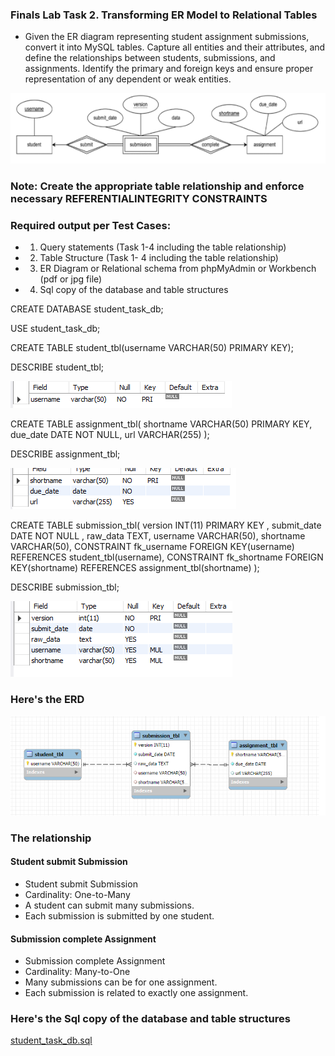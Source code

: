 ### Finals Lab Task 2. Transforming ER Model to Relational Tables

- Given the ER diagram representing student assignment submissions, convert it into MySQL
tables. Capture all entities and their attributes, and define the relationships between students,
submissions, and assignments. Identify the primary and foreign keys and ensure proper
representation of any dependent or weak entities.

![image alt](https://github.com/ReynellMiras24-103/Enterprise-Data-Management/blob/d1dcf8e2079fc8461b5cbd2f39b42895799ecce7/Final%20Lab%20Task%202/Files/ERD%20lab.png)


### Note: Create the appropriate table relationship and enforce necessary REFERENTIALINTEGRITY CONSTRAINTS

### Required output per Test Cases: 
- 1. Query statements (Task 1-4 including the table relationship)
- 2. Table Structure (Task 1- 4 including the table relationship)
- 3. ER Diagram or Relational schema from phpMyAdmin or Workbench (pdf or jpg file)
- 4. Sql copy of the database and table structures

CREATE DATABASE student_task_db;

USE student_task_db;

CREATE TABLE student_tbl(username VARCHAR(50) PRIMARY KEY);

DESCRIBE student_tbl;

![image alt](https://github.com/ReynellMiras24-103/Enterprise-Data-Management/blob/d1dcf8e2079fc8461b5cbd2f39b42895799ecce7/Final%20Lab%20Task%202/Files/describe%20students.png)

CREATE TABLE assignment_tbl(
shortname VARCHAR(50) PRIMARY KEY,
due_date DATE NOT NULL,
url VARCHAR(255) 
 );

DESCRIBE assignment_tbl;

![image alt](https://github.com/ReynellMiras24-103/Enterprise-Data-Management/blob/d1dcf8e2079fc8461b5cbd2f39b42895799ecce7/Final%20Lab%20Task%202/Files/describe%20assignment.png)

CREATE TABLE submission_tbl(
version INT(11) PRIMARY KEY  ,
submit_date DATE NOT NULL ,
raw_data TEXT,
username VARCHAR(50),
shortname VARCHAR(50),
CONSTRAINT fk_username FOREIGN KEY(username) REFERENCES student_tbl(username),
CONSTRAINT fk_shortname FOREIGN KEY(shortname) REFERENCES assignment_tbl(shortname)
);

DESCRIBE submission_tbl;

![image alt](https://github.com/ReynellMiras24-103/Enterprise-Data-Management/blob/d1dcf8e2079fc8461b5cbd2f39b42895799ecce7/Final%20Lab%20Task%202/Files/describe%20submission.png)

### Here's the ERD 

![image alt](https://github.com/ReynellMiras24-103/Enterprise-Data-Management/blob/d1dcf8e2079fc8461b5cbd2f39b42895799ecce7/Final%20Lab%20Task%202/Files/ERD.png)

### The relationship 
#### Student submit Submission
- Student submit Submission
- Cardinality: One-to-Many
- A student can submit many submissions.
- Each submission is submitted by one student.

 #### Submission complete Assignment
- Submission complete Assignment
- Cardinality: Many-to-One
- Many submissions can be for one assignment.
- Each submission is related to exactly one assignment.

### Here's the Sql copy of the database and table structures
[student_task_db.sql](https://github.com/ReynellMiras24-103/Enterprise-Data-Management/blob/4b27f99dac1a39f0b6d51dac55e5b1782a4dedf7/Final%20Lab%20Task%202/Files/student_task_db.sql)

